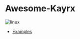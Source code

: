 # Awesome-Kayrx

![linux](https://github.com/kayrx/awesome/workflows/linux/badge.svg?branch=master)

- [Examples](https://github.com/kayrx/awesome/tree/master/examples)